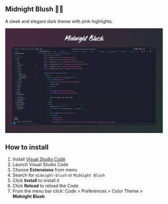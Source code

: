 ## Midnight Blush 🌙💖

A sleek and elegant dark theme with pink highlights.

<img alt="preview image of midnight blush vs-code" src="preview.png">

## How to install

1.  Install [Visual Studio Code](https://code.visualstudio.com/)
2.  Launch Visual Studio Code
3.  Choose **Extensions** from menu
4.  Search for `midnight-blush` or `Midnight Blush`
5.  Click **Install** to install it
6.  Click **Reload** to reload the Code
7.  From the menu bar click: Code > Preferences > Color Theme > **Midnight Blush**
